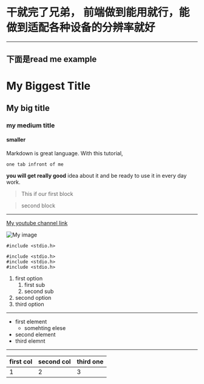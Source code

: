 # 干就完了兄弟， 前端做到能用就行，能做到适配各种设备的分辨率就好









------
下面是read me example
------
# My Biggest Title

## My big title

### my medium title

#### smaller

Markdown is great language. With this tutorial,

    one tab infront of me
**you will get really good** idea about it and be ready to use it in every day work.

> This if our first block

> second block

---
[My youtube channel link](www.google.com)

![My image](./imagepath.jpg)

`#include <stdio.h>`

```
#include <stdio.h>
#include <stdio.h>
#include <stdio.h>
```

1. first option
   1. first sub
   2. second sub
2. second option
3. third option
--- 
- first element
  - somehting elese
- second element
- third elemnt 

---


| first col  | second col  | third one  |
|------------|-------------|------------|
| 1          | 2           | 3          |
